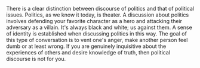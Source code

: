 There is a clear distinction between discourse of politics and that of political issues.  Politics, as we know it today, is theater.  A discussion about politics involves defending your favorite character as a hero and attacking their adversary as a villain.  It's always black and white; us against them.  A sense of identity is established when discussing politics in this way.  The goal of this type of conversation is to vent one's anger, make another person feel dumb or at least wrong.  If you are genuinely inquisitive about the experiences of others and desire knowledge of truth, then political discourse is not for you. 
